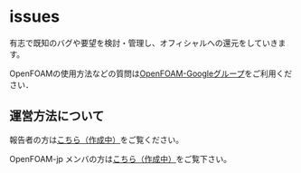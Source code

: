 issues
======

有志で既知のバグや要望を検討・管理し、オフィシャルへの還元をしていきます。

OpenFOAMの使用方法などの質問は[OpenFOAM-Googleグループ](https://groups.google.com/forum/?hl=ja#!forum/openfoam)をご利用ください．


## 運営方法について

報告者の方は[こちら（作成中）](https://github.com/japan-openfoam-committers/issues/wiki/Reporter)をご覧ください。

OpenFOAM-jp メンバの方は[こちら（作成中）](https://github.com/japan-openfoam-committers/issues/wiki/Member)をご覧下さい。



